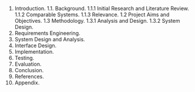 
1. Introduction.
1.1. Background.
1.1.1 Initial Research and Literature Review.
1.1.2 Comparable Systems.
1.1.3 Relevance.
1.2 Project Aims and Objectives.
1.3 Methodology.
1.3.1 Analysis and Design.
1.3.2 System Design.
2. Requirements Engineering.
3. System Design and Analysis.
4. Interface Design.
5. Implementation.
6. Testing.
7. Evaluation.
8. Conclusion.
9. References.
10. Appendix.



